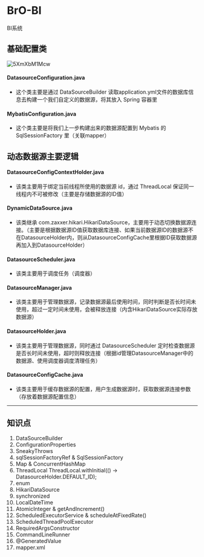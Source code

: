 # BrO-BI
BI系统

##  基础配置类
![5XmXbM1Mcw](https://user-images.githubusercontent.com/91240419/185086087-f842d987-084a-4af4-ad3b-944eac09181a.jpg)

#### DatasourceConfiguration.java
- 这个类主要是通过 DataSourceBuilder 读取application.yml文件的数据库信息去构建一个我们自定义的数据源，将其放入 Spring 容器里
#### MybatisConfiguration.java
- 这个类主要是将我们上一步构建出来的数据源配置到 Mybatis 的 SqlSessionFactory 里（关联mapper）

## 动态数据源主要逻辑
#### DatasourceConfigContextHolder.java
- 该类主要用于绑定当前线程所使用的数据源 id，通过 ThreadLocal 保证同一线程内不可被修改（主要是存储数据源的ID值）
#### DynamicDataSource.java
- 该类继承 com.zaxxer.hikari.HikariDataSource，主要用于动态切换数据源连接。（主要是根据数据源ID值获取数据库连接、如果当前数据源ID的数据源不在DatasourceHolder内，则从DatasourceConfigCache里根据ID获取数据源再加入到DatasourceHolder）
#### DatasourceScheduler.java
- 该类主要用于调度任务（调度器）
#### DatasourceManager.java
- 该类主要用于管理数据源，记录数据源最后使用时间，同时判断是否长时间未使用，超过一定时间未使用，会被释放连接（内含HikariDataSource实际存放数据源）
#### DatasourceHolder.java
- 该类主要用于管理数据源，同时通过 DatasourceScheduler 定时检查数据源是否长时间未使用，超时则释放连接（根据id管理DatasourceManager中的数据源、使用调度器调度清理任务）
#### DatasourceConfigCache.java
- 该类主要用于缓存数据源的配置，用户生成数据源时，获取数据源连接参数（存放着数据源配置信息）


-----------------------------------------------------  
## 知识点
1. DataSourceBuilder
2. ConfigurationProperties
3. SneakyThrows
4. sqlSessionFactoryRef & SqlSessionFactory
5. Map & ConcurrentHashMap
6. ThreadLocal
ThreadLocal.withInitial(() -> DatasourceHolder.DEFAULT_ID);
7. enum
8. HikariDataSource
9. synchronized
10. LocalDateTime
11. AtomicInteger & getAndIncrement()
12. ScheduledExecutorService & scheduleAtFixedRate()
13. ScheduledThreadPoolExecutor
14. RequiredArgsConstructor
15. CommandLineRunner
16. @GeneratedValue
17. mapper.xml
